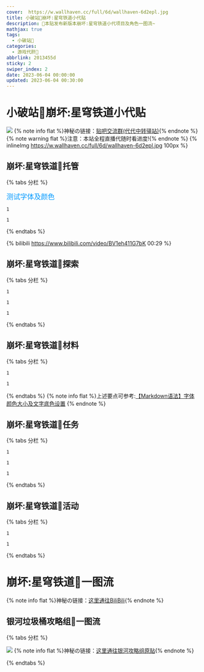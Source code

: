 ```yaml
---
cover:  https://w.wallhaven.cc/full/6d/wallhaven-6d2epl.jpg
title: 小破站🥝崩坏:星穹铁道小代贴
description: 🥧本贴发布新版本崩坏:星穹铁道小代项目及角色一图流~
mathjax: true
tags:
  - 小破站🥝
categories:
  - 游戏代肝🥝
abbrlink: 2013455d
sticky: 2
swiper_index: 2
date: 2023-06-04 00:00:00
updated: 2023-06-04 00:30:00
---
```

# 小破站🥝崩坏:星穹铁道小代贴
![](https://w.wallhaven.cc/full/6d/wallhaven-6d2epl.jpg)
{% note info flat %}神秘の链接：[贴吧交流群(代代中转驿站)](http://qm.qq.com/cgi-bin/qm/qr?_wv=1027&k=DH-Gn-QhSInAKWdPB3CgMTg5sNY0U6xE&authKey=ZDxLtFIjdOM7EMMVW7oIKbReAo%2B4xDd2NZXuz06dRQ7NWE6hwT9j0R1lxfPL50We&noverify=0&group_code=251862926){% endnote %}
{% note warning flat %}注意：本站全程直播代随时看进度!{% endnote %}
{% inlineImg https://w.wallhaven.cc/full/6d/wallhaven-6d2epl.jpg 100px %}

## 崩坏:星穹铁道🥝托管
{% tabs 分栏 %}
<!-- tab 普通托管🥝 -->
<font color=#0099ff size=4 face="黑体">测试字体及颜色</font>
<!-- endtab -->
<!-- tab 精细托管🥝 -->
```YS
1
```
<!-- endtab -->
<!-- tab 全职托管🥝 -->
```YS
1
```
<!-- endtab -->
{% endtabs %}

{% bilibili https://www.bilibili.com/video/BV1eh411G7bK 00:29 %}

## 崩坏:星穹铁道🥝探索
{% tabs 分栏 %}
<!-- tab 空间站「黑塔」🥝 -->
```YS
1
```
<!-- endtab -->
<!-- tab 雅利洛-VI🥝 -->
```YS
1
```
<!-- endtab -->
<!-- tab 仙舟「罗浮」🥝 -->
```YS
1
```
<!-- endtab -->
{% endtabs %}

## 崩坏:星穹铁道🥝材料
{% tabs 分栏 %}
<!-- tab 角色晋级材料🥝 -->
```YS
1
```
<!-- endtab -->
<!-- tab 合成素材🥝 -->
```YS
1
```
<!-- endtab -->
{% endtabs %}
{% note info flat %}上述要点可参考:[【Markdown语法】字体颜色大小及文字底色设置](https://blog.csdn.net/qq_43732429/article/details/108034518)
{% endnote %}

## 崩坏:星穹铁道🥝任务
{% tabs 分栏 %}
<!-- tab 开拓任务🥝 -->
```YS
1
```
<!-- endtab -->
<!-- tab 同行任务🥝 -->
```YS
1
```
<!-- endtab -->
<!-- tab 冒险任务🥝 -->
```YS
1
```
<!-- endtab -->
{% endtabs %}

## 崩坏:星穹铁道🥝活动
{% tabs 分栏 %}
<!-- tab 小型活动🥝 -->
```YS
1
```
<!-- endtab -->
<!-- tab 大型活动🥝 -->
```YS
1
```
<!-- endtab -->
{% endtabs %}

# 崩坏:星穹铁道🥝一图流
{% note info flat %}神秘の链接：[这里通往BiliBili](https://www.bilibili.com/){% endnote %}
## 银河垃圾桶攻略组🥝一图流
{% tabs 分栏 %}
<!-- tab 🥝1.0版本全角色一图流 -->
![](https://upload-bbs.miyoushe.com/upload/2023/05/30/289918413/6afcdaf8d45f26824ca022d90f54f086_1104910306061800847.png?x-oss-process=image/auto-orient,0/interlace,1/format,png)
{% note info flat %}神秘の链接：[这里通往银河攻略组原贴](https://www.miyoushe.com/sr/article/39812984/){% endnote %}
<!-- endtab -->
{% endtabs %}